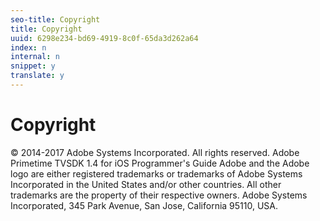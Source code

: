 ```yaml
---
seo-title: Copyright
title: Copyright
uuid: 6298e234-bd69-4919-8c0f-65da3d262a64
index: n
internal: n
snippet: y
translate: y
---
```


# Copyright

© 2014-2017 Adobe Systems Incorporated. All rights reserved.
Adobe Primetime TVSDK 1.4 for iOS Programmer's Guide
Adobe and the Adobe logo are either registered trademarks or trademarks of Adobe Systems Incorporated in the United States and/or other countries.
All other trademarks are the property of their respective owners.
Adobe Systems Incorporated, 345 Park Avenue, San Jose, California 95110, USA.
